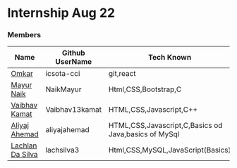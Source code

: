 # Internship Aug 22



### Members

| Name      | Github UserName |Tech Known| College Name |
|-----------|-----------------|----------|----------|
| [Omkar](/teams/members/omkar.md) | icsota-cci      |git,react| DBCC |
| [Mayur Naik](/teams/members/Mayur.md) | NaikMayur                |Html,CSS,Bootstrap,C        |SRIEIT       |
|[Vaibhav Kamat](/teams/members/Vaibhav.md)| Vaibhav13kamat|HTML,CSS,Javascript,C++ |SRIEIT|
|[Aliyaj Ahemad](https://github.com/AliyajAhemad/About-#readme)| aliyajahemad|HTML,CSS,Javascript,C,Basics od Java,basics of MySql|SRIEIT|
|[Lachlan Da Silva](/teams/members/lachlan.md)| lachsilva3 | Html,CSS,MySQL,JavaScript(Basics) | SRIEIT |


